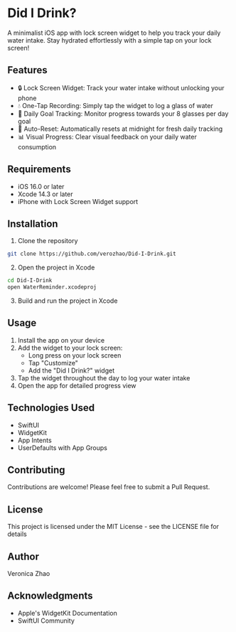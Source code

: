 # Did I Drink?

A minimalist iOS app with lock screen widget to help you track your daily water intake. Stay hydrated effortlessly with a simple tap on your lock screen!

## Features

- 🔒 Lock Screen Widget: Track your water intake without unlocking your phone
- 💧 One-Tap Recording: Simply tap the widget to log a glass of water 
- 🎯 Daily Goal Tracking: Monitor progress towards your 8 glasses per day goal
- 🔄 Auto-Reset: Automatically resets at midnight for fresh daily tracking
- 📊 Visual Progress: Clear visual feedback on your daily water consumption

## Requirements

- iOS 16.0 or later
- Xcode 14.3 or later
- iPhone with Lock Screen Widget support

## Installation

1. Clone the repository
```bash
git clone https://github.com/verozhao/Did-I-Drink.git
```
2. Open the project in Xcode
```bash
cd Did-I-Drink
open WaterReminder.xcodeproj
```
3. Build and run the project in Xcode

## Usage
1. Install the app on your device
2. Add the widget to your lock screen:
    - Long press on your lock screen
    - Tap "Customize"
    - Add the "Did I Drink?" widget
3. Tap the widget throughout the day to log your water intake
4. Open the app for detailed progress view
## Technologies Used
- SwiftUI
- WidgetKit
- App Intents
- UserDefaults with App Groups

## Contributing
Contributions are welcome! Please feel free to submit a Pull Request.

## License
This project is licensed under the MIT License - see the LICENSE file for details

## Author
Veronica Zhao

## Acknowledgments
- Apple's WidgetKit Documentation
- SwiftUI Community
